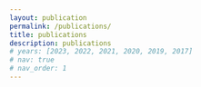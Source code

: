 ```yaml
---
layout: publication
permalink: /publications/
title: publications
description: publications
# years: [2023, 2022, 2021, 2020, 2019, 2017]
# nav: true
# nav_order: 1
---
```

<!-- _pages/publications.md -->

<!-- <p>An up-to-date list is available on <a href="https://scholar.google.com/citations?user=qNk6tgcAAAAJ" target="_blank" rel="noopener noreferrer">Google Scholar</a>.</p>

<div class="publications">

{%- for y in page.years %}
  <h2 class="year">{{y}}</h2>
  {% bibliography -f papers -q @*[year={{y}}]* %}
{% endfor %}

</div> -->
